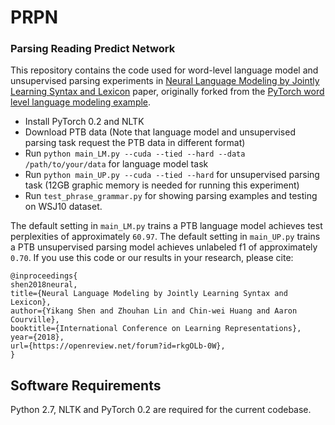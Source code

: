 # PRPN

### Parsing Reading Predict Network

This repository contains the code used for word-level language model and unsupervised parsing experiments in [Neural Language Modeling by Jointly Learning Syntax and Lexicon](https://openreview.net/forum?id=rkgOLb-0W) paper, originally forked from the [PyTorch word level language modeling example](https://github.com/pytorch/examples/tree/master/word_language_model).

+ Install PyTorch 0.2 and NLTK
+ Download PTB data (Note that language model and unsupervised parsing task request the PTB data in different format)
+ Run `python main_LM.py --cuda --tied --hard --data /path/to/your/data` for language model task
+ Run `python main_UP.py --cuda --tied --hard` for unsupervised parsing task (12GB graphic memory is needed for running this experiment)
+ Run `test_phrase_grammar.py` for showing parsing examples and testing on WSJ10 dataset. 

The default setting in `main_LM.py` trains a PTB language model achieves test perplexities of approximately `60.97`.
The default setting in `main_UP.py` trains a PTB unsupervised parsing model achieves unlabeled f1 of approximately `0.70`.
If you use this code or our results in your research, please cite:

```
@inproceedings{
shen2018neural,
title={Neural Language Modeling by Jointly Learning Syntax and Lexicon},
author={Yikang Shen and Zhouhan Lin and Chin-wei Huang and Aaron Courville},
booktitle={International Conference on Learning Representations},
year={2018},
url={https://openreview.net/forum?id=rkgOLb-0W},
}
```

## Software Requirements

Python 2.7, NLTK and PyTorch 0.2 are required for the current codebase.
